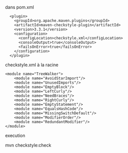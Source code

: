 dans pom.xml

      <plugin>
        <groupId>org.apache.maven.plugins</groupId>
        <artifactId>maven-checkstyle-plugin</artifactId>
        <version>3.3.1</version>
        <configuration>
          <configLocation>checkstyle.xml</configLocation>
          <consoleOutput>true</consoleOutput>
          <failsOnError>true</failsOnError>
        </configuration>
      </plugin>


checkstyle.xml à la racine


<?xml version="1.0"?>
<!DOCTYPE module PUBLIC
          "-//Checkstyle//DTD Checkstyle Configuration 1.3//EN"
          "https://checkstyle.org/dtds/configuration_1_3.dtd">
<module name="Checker">
    <property name="charset" value="UTF-8"/>
    <property name="severity" value="warning"/>
    <property name="fileExtensions" value="java, properties, xml"/>
    
    <module name="TreeWalker">
        <module name="AvoidStarImport"/>
        <module name="UnusedImports"/>
        <module name="EmptyBlock"/>
        <module name="LeftCurly"/>
        <module name="NeedBraces"/>
        <module name="RightCurly"/>
        <module name="EmptyStatement"/>
        <module name="EqualsHashCode"/>
        <module name="MissingSwitchDefault"/>
        <module name="ModifierOrder"/>
        <module name="RedundantModifier"/>
    </module>
</module>


execution

mvn checkstyle:check